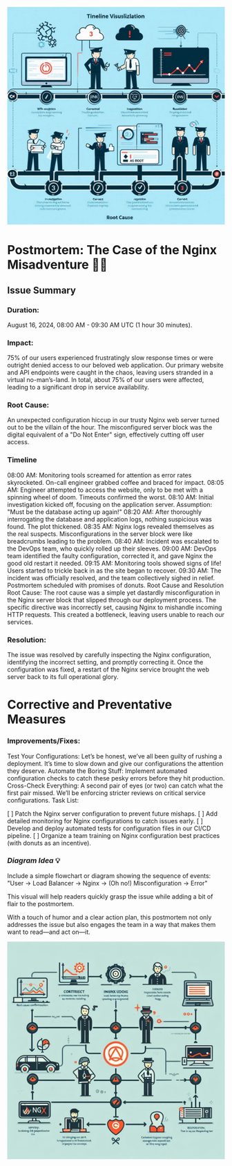![Issue Timeline](Timeline.jpg)

# Postmortem: The Case of the Nginx Misadventure 🕵️‍♂️
## Issue Summary
### Duration:
August 16, 2024, 08:00 AM - 09:30 AM UTC (1 hour 30 minutes).

### Impact:
75% of our users experienced frustratingly slow response times or were outright denied access to our beloved web application. Our primary website and API endpoints were caught in the chaos, leaving users stranded in a virtual no-man’s-land. In total, about 75% of our users were affected, leading to a significant drop in service availability.

### Root Cause:
An unexpected configuration hiccup in our trusty Nginx web server turned out to be the villain of the hour. The misconfigured server block was the digital equivalent of a "Do Not Enter" sign, effectively cutting off user access.

### Timeline
08:00 AM: Monitoring tools screamed for attention as error rates skyrocketed. On-call engineer grabbed coffee and braced for impact.
08:05 AM: Engineer attempted to access the website, only to be met with a spinning wheel of doom. Timeouts confirmed the worst.
08:10 AM: Initial investigation kicked off, focusing on the application server. Assumption: "Must be the database acting up again!"
08:20 AM: After thoroughly interrogating the database and application logs, nothing suspicious was found. The plot thickened.
08:35 AM: Nginx logs revealed themselves as the real suspects. Misconfigurations in the server block were like breadcrumbs leading to the problem.
08:40 AM: Incident was escalated to the DevOps team, who quickly rolled up their sleeves.
09:00 AM: DevOps team identified the faulty configuration, corrected it, and gave Nginx the good old restart it needed.
09:15 AM: Monitoring tools showed signs of life! Users started to trickle back in as the site began to recover.
09:30 AM: The incident was officially resolved, and the team collectively sighed in relief. Postmortem scheduled with promises of donuts.
Root Cause and Resolution
Root Cause:
The root cause was a simple yet dastardly misconfiguration in the Nginx server block that slipped through our deployment process. The specific directive was incorrectly set, causing Nginx to mishandle incoming HTTP requests. This created a bottleneck, leaving users unable to reach our services.

### Resolution:
The issue was resolved by carefully inspecting the Nginx configuration, identifying the incorrect setting, and promptly correcting it. Once the configuration was fixed, a restart of the Nginx service brought the web server back to its full operational glory.

# Corrective and Preventative Measures
### Improvements/Fixes:

Test Your Configurations: Let’s be honest, we’ve all been guilty of rushing a deployment. It’s time to slow down and give our configurations the attention they deserve.
Automate the Boring Stuff: Implement automated configuration checks to catch these pesky errors before they hit production.
Cross-Check Everything: A second pair of eyes (or two) can catch what the first pair missed. We’ll be enforcing stricter reviews on critical service configurations.
Task List:

[ ] Patch the Nginx server configuration to prevent future mishaps.
[ ] Add detailed monitoring for Nginx configurations to catch issues early.
[ ] Develop and deploy automated tests for configuration files in our CI/CD pipeline.
[ ] Organize a team training on Nginx configuration best practices (with donuts as an incentive).
### *Diagram Idea* 💡
Include a simple flowchart or diagram showing the sequence of events:
"User -> Load Balancer -> Nginx -> (Oh no!) Misconfiguration -> Error"

This visual will help readers quickly grasp the issue while adding a bit of flair to the postmortem.

With a touch of humor and a clear action plan, this postmortem not only addresses the issue but also engages the team in a way that makes them want to read—and act on—it.



![This Postmortem](Designer.jpeg)